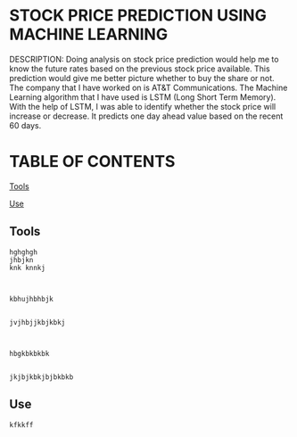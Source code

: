 # STOCK PRICE PREDICTION USING MACHINE LEARNING


DESCRIPTION:
Doing analysis on stock price prediction would help me to know the future rates based on the previous stock price available. This prediction would give me better picture whether to buy the share or not. The company that I have worked on is AT&T Communications. The Machine Learning algorithm that I have used is LSTM (Long Short Term Memory). With the help of LSTM, I was able to identify whether the stock price will increase or decrease. It predicts one day ahead value based on the recent 60 days.

# TABLE OF CONTENTS
   [Tools](#tools)
   
   [Use](#use)
    
 ## Tools
    hghghgh
    jhbjkn
    knk knnkj
    
    
    
    kbhujhbhbjk
    
    
    jvjhbjjkbjkbkj
    
    
    
    hbgkbkbkbk
    
    
    jkjbjkbkjbjbkbkb
    
 ## Use
    kfkkff
    

